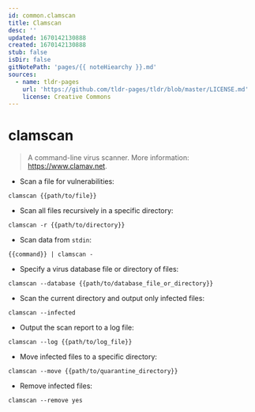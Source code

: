 ```yaml
---
id: common.clamscan
title: Clamscan
desc: ''
updated: 1670142130888
created: 1670142130888
stub: false
isDir: false
gitNotePath: 'pages/{{ noteHiearchy }}.md'
sources:
  - name: tldr-pages
    url: 'https://github.com/tldr-pages/tldr/blob/master/LICENSE.md'
    license: Creative Commons
---
```

# clamscan

> A command-line virus scanner.
> More information: <https://www.clamav.net>.

- Scan a file for vulnerabilities:

`clamscan {{path/to/file}}`

- Scan all files recursively in a specific directory:

`clamscan -r {{path/to/directory}}`

- Scan data from `stdin`:

`{{command}} | clamscan -`

- Specify a virus database file or directory of files:

`clamscan --database {{path/to/database_file_or_directory}}`

- Scan the current directory and output only infected files:

`clamscan --infected`

- Output the scan report to a log file:

`clamscan --log {{path/to/log_file}}`

- Move infected files to a specific directory:

`clamscan --move {{path/to/quarantine_directory}}`

- Remove infected files:

`clamscan --remove yes`

